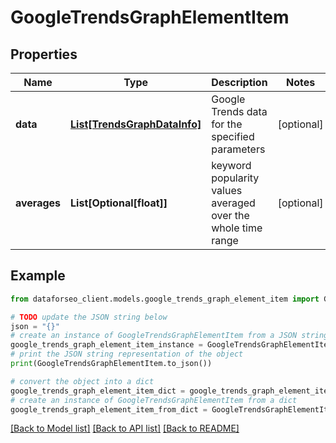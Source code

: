 # GoogleTrendsGraphElementItem


## Properties

Name | Type | Description | Notes
------------ | ------------- | ------------- | -------------
**data** | [**List[TrendsGraphDataInfo]**](TrendsGraphDataInfo.md) | Google Trends data for the specified parameters | [optional] 
**averages** | **List[Optional[float]]** | keyword popularity values averaged over the whole time range | [optional] 

## Example

```python
from dataforseo_client.models.google_trends_graph_element_item import GoogleTrendsGraphElementItem

# TODO update the JSON string below
json = "{}"
# create an instance of GoogleTrendsGraphElementItem from a JSON string
google_trends_graph_element_item_instance = GoogleTrendsGraphElementItem.from_json(json)
# print the JSON string representation of the object
print(GoogleTrendsGraphElementItem.to_json())

# convert the object into a dict
google_trends_graph_element_item_dict = google_trends_graph_element_item_instance.to_dict()
# create an instance of GoogleTrendsGraphElementItem from a dict
google_trends_graph_element_item_from_dict = GoogleTrendsGraphElementItem.from_dict(google_trends_graph_element_item_dict)
```
[[Back to Model list]](../README.md#documentation-for-models) [[Back to API list]](../README.md#documentation-for-api-endpoints) [[Back to README]](../README.md)


